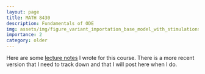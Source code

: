 ```yaml
---
layout: page
title: MATH 8430
description: Fundamentals of ODE
img: assets/img/figure_variant_importation_base_model_with_stimulations.png
importance: 2
category: older
---
```


Here are some [lecture notes](/assets/pdf/courses/math8430_lecture_notes.pdf) I wrote for this course. There is a more recent version that I need to track down and that I will post here when I do.